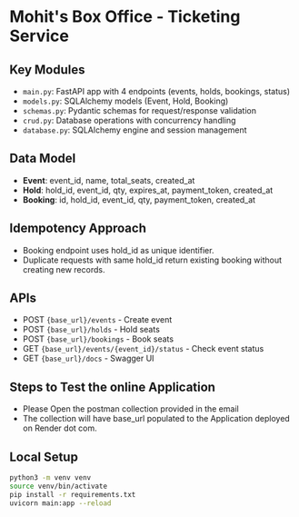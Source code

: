 # Mohit's Box Office - Ticketing Service

## Key Modules
- `main.py`: FastAPI app with 4 endpoints (events, holds, bookings, status)
- `models.py`: SQLAlchemy models (Event, Hold, Booking)
- `schemas.py`: Pydantic schemas for request/response validation
- `crud.py`: Database operations with concurrency handling
- `database.py`: SQLAlchemy engine and session management

## Data Model
- **Event**: event_id, name, total_seats, created_at
- **Hold**: hold_id, event_id, qty, expires_at, payment_token, created_at
- **Booking**: id, hold_id, event_id, qty, payment_token, created_at

## Idempotency Approach
- Booking endpoint uses hold_id as unique identifier. 
- Duplicate requests with same hold_id return existing booking without creating new records.

## APIs
- POST `{base_url}/events` - Create event
- POST `{base_url}/holds` - Hold seats
- POST `{base_url}/bookings` - Book seats  
- GET `{base_url}/events/{event_id}/status` - Check event status
- GET `{base_url}/docs` - Swagger UI

## Steps to Test the online Application
- Please Open the postman collection provided in the email
- The collection will have base_url populated to the Application deployed on Render dot com.

## Local Setup
```bash
python3 -m venv venv
source venv/bin/activate
pip install -r requirements.txt
uvicorn main:app --reload
```


